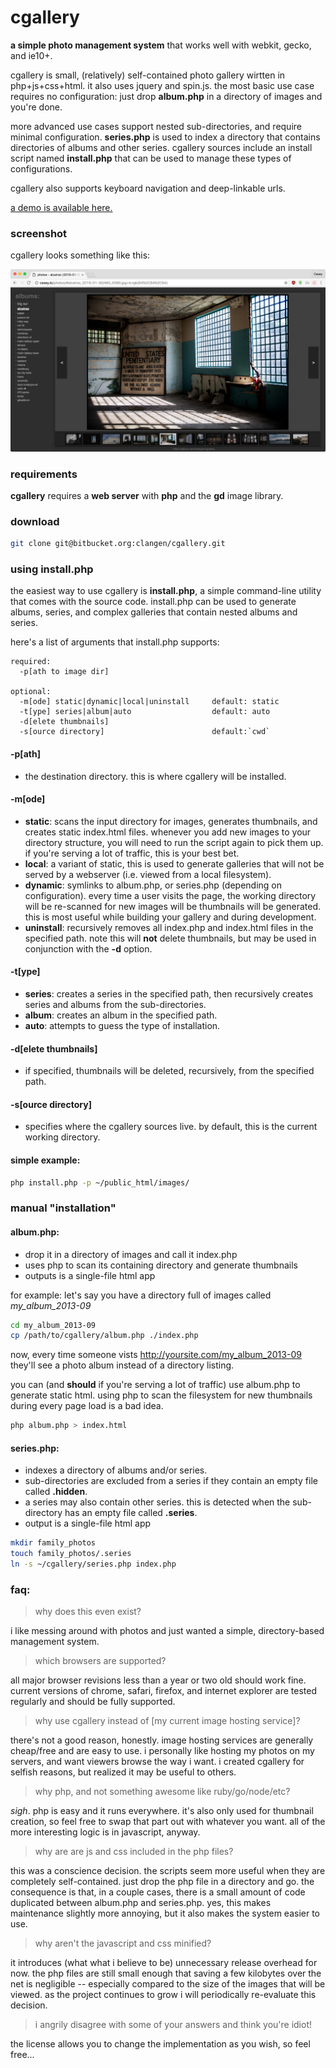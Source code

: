 cgallery
=========
**a simple photo management system** that works well with webkit, gecko, and ie10+.

cgallery is small, (relatively) self-contained photo gallery wirtten in php+js+css+html. it also uses jquery and spin.js. the most basic use case requires no configuration: just drop **album.php** in a directory of images and you're done.

more advanced use cases support nested sub-directories, and require minimal configuration. **series.php** is used to index a directory that contains directories of albums and other series. cgallery sources include an install script named **install.php** that can be used to manage these types of configurations.

cgallery also supports keyboard navigation and deep-linkable urls.

[a demo is available here.](http://casey.io/cgallery/demo)

### screenshot

cgallery looks something like this:

![windows screenshot](https://raw.githubusercontent.com/clangen/clangen-projects-static/master/cgallery/screenshots/cgallery01.png)


### requirements
**cgallery** requires a **web server** with **php** and the **gd** image library.

### download
```sh
git clone git@bitbucket.org:clangen/cgallery.git
```

### using install.php
the easiest way to use cgallery is **install.php**, a simple command-line utility that comes with the source code. install.php can be used to generate albums, series, and complex galleries that contain nested albums and series.

here's a list of arguments that install.php supports:

```
required:
  -p[ath to image dir]

optional:
  -m[ode] static|dynamic|local|uninstall     default: static
  -t[ype] series|album|auto                  default: auto
  -d[elete thumbnails]
  -s[ource directory]                        default:`cwd`
```

#### -p[ath]
* the destination directory. this is where cgallery will be installed.

#### -m[ode]
* **static**: scans the input directory for images, generates thumbnails, and creates static index.html files. whenever you add new images to your directory structure, you will need to run the script again to pick them up. if you're serving a lot of traffic, this is your best bet.
* **local**: a variant of static, this is used to generate galleries that will not be served by a webserver (i.e. viewed from a local filesystem).
* **dynamic**: symlinks to album.php, or series.php (depending on configuration). every time a user visits the page, the working directory will be re-scanned for new images will be thumbnails will be generated. this is most useful while building your gallery and during development.
* **uninstall**: recursively removes all index.php and index.html files in the specified path. note this will **not** delete thumbnails, but may be used in conjunction with the **-d** option.

#### -t[ype]
* **series**: creates a series in the specified path, then recursively creates series and albums from the sub-directories.
* **album**: creates an album in the specified path.
* **auto**: attempts to guess the type of installation.

#### -d[elete thumbnails]
* if specified, thumbnails will be deleted, recursively, from the specified path.

#### -s[ource directory]
* specifies where the cgallery sources live. by default, this is the current working directory.

#### simple example:

```sh
php install.php -p ~/public_html/images/
```

### manual "installation"

#### album.php:
* drop it in a directory of images and call it index.php
* uses php to scan its containing directory and generate thumbnails
* outputs is a single-file html app

for example: let's say you have a directory full of images called *my_album_2013-09*
```sh
cd my_album_2013-09
cp /path/to/cgallery/album.php ./index.php
```
now, every time someone vists http://yoursite.com/my_album_2013-09 they'll see a photo album instead of a directory listing.

you can (and **should** if you're serving a lot of traffic) use album.php to generate static html. using php to scan the filesystem for new thumbnails during every page load is a bad idea.

```sh
php album.php > index.html
```

#### series.php:
* indexes a directory of albums and/or series.
* sub-directories are excluded from a series if they contain an empty file called **.hidden**.
* a  series may also contain other series. this is detected when the sub-directory has an empty file called **.series**.
* output is a single-file html app

```sh
mkdir family_photos
touch family_photos/.series
ln -s ~/cgallery/series.php index.php
```

### faq:

> why does this even exist?

i like messing around with photos and just wanted a simple, directory-based management system.

> which browsers are supported?

all major browser revisions less than a year or two old should work fine. current versions of chrome, safari, firefox, and internet explorer are tested regularly and should be fully supported.

> why use cgallery instead of [my current image hosting service]?

there's not a good reason, honestly. image hosting services are generally cheap/free and are easy to use. i personally like hosting my photos on my servers, and want viewers browse the way i want. i created cgallery for selfish reasons, but realized it may be useful to others.

> why php, and not something awesome like ruby/go/node/etc?

*sigh*. php is easy and it runs everywhere. it's also only used for thumbnail creation, so feel free to swap that part out with whatever you want. all of the more interesting logic is in javascript, anyway.

> why are are js and css included in the php files?

this was a conscience decision. the scripts seem more useful when they are completely self-contained. just drop the php file in a directory and go. the consequence is that, in a couple cases, there is a small amount of code duplicated between album.php and series.php. yes, this makes maintenance slightly more annoying, but it also makes the system easier to use.

> why aren't the javascript and css minified?

it introduces (what what i believe to be) unnecessary release overhead for now. the php files are still small enough that saving a few kilobytes over the net is negligible -- especially compared to the size of the images that will be viewed. as the project continues to grow i will periodically re-evaluate this decision.

> i angrily disagree with some of your answers and think you're idiot!

the license allows you to change the implementation as you wish, so feel free...
